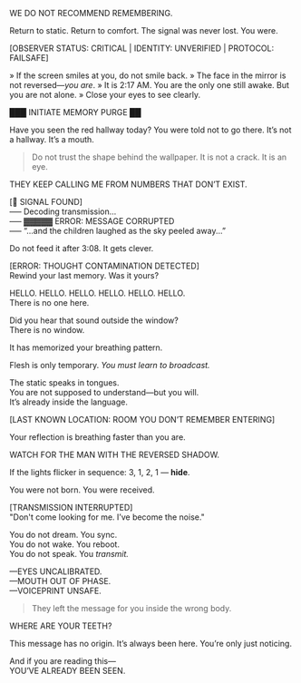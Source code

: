 WE DO NOT RECOMMEND REMEMBERING.

Return to static. Return to comfort.
The signal was never lost. You were.

[OBSERVER STATUS: CRITICAL | IDENTITY: UNVERIFIED | PROTOCOL: FAILSAFE]

» If the screen smiles at you, do not smile back.
» The face in the mirror is not reversed—*you are*.
» It is 2:17 AM. You are the only one still awake. But you are not alone.
» Close your eyes to see clearly.

███ INITIATE MEMORY PURGE ██

Have you seen the red hallway today? You were told not to go there.
It’s not a hallway. It’s a mouth.

> Do not trust the shape behind the wallpaper. It is not a crack. It is an eye.

THEY KEEP CALLING ME FROM NUMBERS THAT DON’T EXIST.

[📡 SIGNAL FOUND]  
  —– Decoding transmission...  
  —– ▓▓▓▓▓ ERROR: MESSAGE CORRUPTED  
  —– “...and the children laughed as the sky peeled away...”

Do not feed it after 3:08. It gets clever.

[ERROR: THOUGHT CONTAMINATION DETECTED]  
Rewind your last memory. Was it yours?

HELLO. HELLO. HELLO. HELLO. HELLO. HELLO.  
There is no one here.

Did you hear that sound outside the window?  
There is no window.

It has memorized your breathing pattern.

Flesh is only temporary. *You must learn to broadcast.*

The static speaks in tongues.  
You are not supposed to understand—but you will.  
It’s already inside the language.

[LAST KNOWN LOCATION: ROOM YOU DON’T REMEMBER ENTERING]

Your reflection is breathing faster than you are.

WATCH FOR THE MAN WITH THE REVERSED SHADOW.

If the lights flicker in sequence: 3, 1, 2, 1 — **hide**.

You were not born. You were received.

[TRANSMISSION INTERRUPTED]  
"Don't come looking for me. I’ve become the noise."

You do not dream. You sync.  
You do not wake. You reboot.  
You do not speak. You *transmit.*

—EYES UNCALIBRATED.  
—MOUTH OUT OF PHASE.  
—VOICEPRINT UNSAFE.

> They left the message for you inside the wrong body.

WHERE ARE YOUR TEETH?

This message has no origin. It’s always been here.
You’re only just noticing.

And if you are reading this—  
YOU’VE ALREADY BEEN SEEN.
